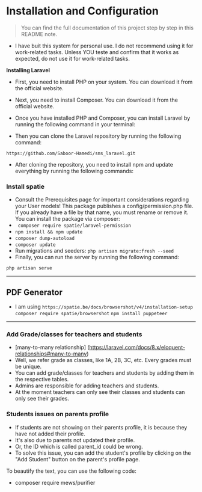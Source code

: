 # Installation and Configuration

> You can find the full documentation of this project step by step in this README note.

-   I have buit this system for personal use. I do not recommend using it for work-related tasks. Unless YOU teste and confirm that it works as expected, do not use it for work-related tasks.

**Installing Laravel**

-   First, you need to install PHP on your system. You can download it from the official website.

-   Next, you need to install Composer. You can download it from the official website.

-   Once you have installed PHP and Composer, you can install Laravel by running the following command in your terminal:

-   Then you can clone the Laravel repository by running the following command:

```url
https://github.com/Saboor-Hamedi/sms_laravel.git
```

-   After cloning the repository, you need to install npm and update everything by running the following commands:

### Install spatie

-   Consult the Prerequisites page for important considerations regarding
    your User models! This package publishes a config/permission.php
    file. If you already have a file by that name, you must rename or
    remove it. You can install the package via composer:
-   ` composer require spatie/laravel-permission`
-   `npm install && npm update`
-   `composer dump-autoload`
-   `composer update`
-   Run migrations and seeders:
    `php artisan migrate:fresh --seed`
-   Finally, you can run the server by running the following command:

`php artisan serve`

---

## PDF Generator

-   I am using `https://spatie.be/docs/browsershot/v4/installation-setup`
    `composer require spatie/browsershot`
    `npm install puppeteer`

---

### Add Grade/classes for teachers and students

-   [many-to-many relationship] (https://laravel.com/docs/8.x/eloquent-relationships#many-to-many)
-   Well, we refer grade as classes, like 1A, 2B, 3C, etc. Every grades must be unique.
-   You can add grade/classes for teachers and students by adding them in the respective tables.
-   Admins are responsible for adding teachers and students.
-   At the moment teachers can only see their classes and students can only see their grades.

### Students issues on parents profile

-   If students are not showing on their parents profile, it is because they have not added their profile.
-   It's also due to parents not updated their profile.
-   Or, the ID which is called parent_id could be wrong.
-   To solve this issue, you can add the student's profile by clicking on the "Add Student" button on the parent's profile page.

To beautify the text, you can use the following code:

-   composer require mews/purifier
